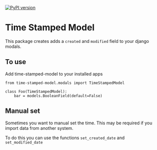 [![PyPI version](https://badge.fury.io/py/time-stamped-model.svg)](https://badge.fury.io/py/time-stamped-model)

# Time Stamped Model

This package creates adds a `created` and `modified` field to your django modals.

## To use

Add time-stamped-model to your installed apps

```
from time-stamped-model.modals import TimeStampedModel

class Foo(TimeStampedModel):
    bar = models.BooleanField(default=False)
```

## Manual set

Sometimes you want to manual set the time. This may be required if you import data from another system.

To do this you can use the functions `set_created_date` and `set_modified_date`
